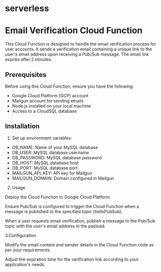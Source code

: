 # serverless
# Email Verification Cloud Function

This Cloud Function is designed to handle the email verification process for user accounts. It sends a verification email containing a unique link to the user's email address upon receiving a Pub/Sub message. The email link expires after 2 minutes.

## Prerequisites

Before using this Cloud Function, ensure you have the following:

- Google Cloud Platform (GCP) account
- Mailgun account for sending emails
- Node.js installed on your local machine
- Access to a CloudSQL database

## Installation

1. Set up environment variables:

- DB_NAME: Name of your MySQL database
- DB_USER: MySQL database username
- DB_PASSWORD: MySQL database password
- DB_HOST: MySQL database host
- DB_PORT: MySQL database port
- MAILGUN_API_KEY: API key for Mailgun
- MAILGUN_DOMAIN: Domain configured in Mailgun


2. Usage

Deploy the Cloud Function to Google Cloud Platform.

Ensure Pub/Sub is configured to trigger the Cloud Function when a message is published to the specified topic (helloPubSub).

When a user requests email verification, publish a message to the Pub/Sub topic with the user's email address in the payload.

3.Configuration

Modify the email content and sender details in the Cloud Function code as per your requirements.

Adjust the expiration time for the verification link according to your application's needs.
